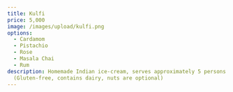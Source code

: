 ```yaml
---
title: Kulfi
price: 5,000
image: /images/upload/kulfi.png
options:
  - Cardamom
  - Pistachio
  - Rose
  - Masala Chai
  - Rum
description: Homemade Indian ice-cream, serves approximately 5 persons.
  (Gluten-free, contains dairy, nuts are optional)
---
```

